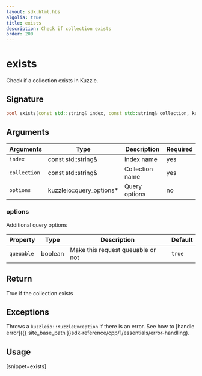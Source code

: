 ```yaml
---
layout: sdk.html.hbs
algolia: true
title: exists
description: Check if collection exists
order: 200
---
```


# exists

Check if a collection exists in Kuzzle.

## Signature

```cpp
bool exists(const std::string& index, const std::string& collection, kuzzleio::query_options *options=nullptr)
```

## Arguments

| Arguments    | Type    | Description | Required
|--------------|---------|-------------|----------
| ``index`` | const std::string& | Index name    | yes  |
| ``collection`` | const std::string& | Collection name    | yes  |
| ``options`` | kuzzleio::query_options* | Query options    | no  |

### **options**

Additional query options

| Property   | Type    | Description                       | Default |
| ---------- | ------- | --------------------------------- | ------- |
| `queuable` | boolean | Make this request queuable or not | `true`  |

## Return

True if the collection exists

## Exceptions

Throws a `kuzzleio::KuzzleException` if there is an error. See how to [handle error]({{ site_base_path }}sdk-reference/cpp/1/essentials/error-handling).

## Usage

[snippet=exists]
